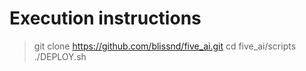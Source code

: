 Execution instructions
========================

> git clone https://github.com/blissnd/five_ai.git
> cd five_ai/scripts
> ./DEPLOY.sh

